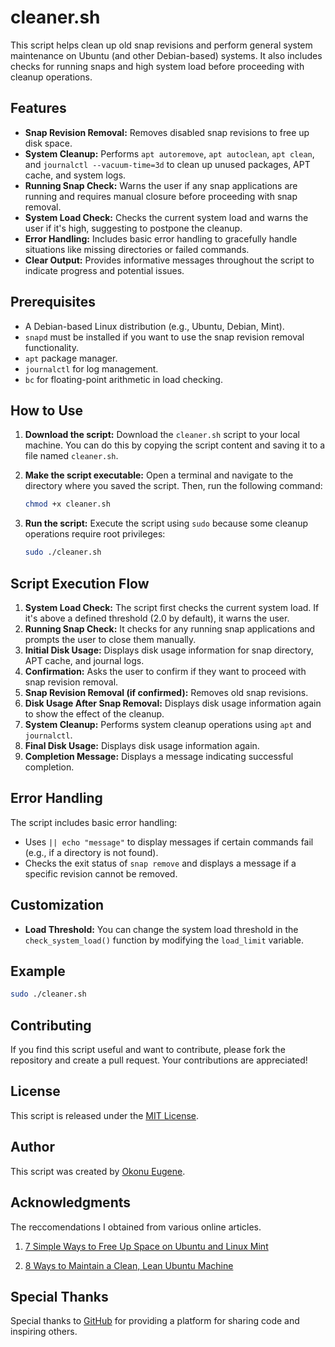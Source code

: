 # cleaner.sh

This script helps clean up old snap revisions and perform general system maintenance on Ubuntu (and other Debian-based) systems. It also includes checks for running snaps and high system load before proceeding with cleanup operations.

## Features

*   **Snap Revision Removal:** Removes disabled snap revisions to free up disk space.
*   **System Cleanup:** Performs `apt autoremove`, `apt autoclean`, `apt clean`, and `journalctl --vacuum-time=3d` to clean up unused packages, APT cache, and system logs.
*   **Running Snap Check:** Warns the user if any snap applications are running and requires manual closure before proceeding with snap removal.
*   **System Load Check:** Checks the current system load and warns the user if it's high, suggesting to postpone the cleanup.
*   **Error Handling:** Includes basic error handling to gracefully handle situations like missing directories or failed commands.
*   **Clear Output:** Provides informative messages throughout the script to indicate progress and potential issues.

## Prerequisites

*   A Debian-based Linux distribution (e.g., Ubuntu, Debian, Mint).
*   `snapd` must be installed if you want to use the snap revision removal functionality.
*   `apt` package manager.
*   `journalctl` for log management.
*   `bc` for floating-point arithmetic in load checking.

## How to Use

1.  **Download the script:** Download the `cleaner.sh` script to your local machine. You can do this by copying the script content and saving it to a file named `cleaner.sh`.

2.  **Make the script executable:** Open a terminal and navigate to the directory where you saved the script. Then, run the following command:

    ```bash
    chmod +x cleaner.sh
    ```

3.  **Run the script:** Execute the script using `sudo` because some cleanup operations require root privileges:

    ```bash
    sudo ./cleaner.sh
    ```

## Script Execution Flow

1.  **System Load Check:** The script first checks the current system load. If it's above a defined threshold (2.0 by default), it warns the user.
2.  **Running Snap Check:** It checks for any running snap applications and prompts the user to close them manually.
3.  **Initial Disk Usage:** Displays disk usage information for snap directory, APT cache, and journal logs.
4.  **Confirmation:** Asks the user to confirm if they want to proceed with snap revision removal.
5.  **Snap Revision Removal (if confirmed):** Removes old snap revisions.
6.  **Disk Usage After Snap Removal:** Displays disk usage information again to show the effect of the cleanup.
7.  **System Cleanup:** Performs system cleanup operations using `apt` and `journalctl`.
8.  **Final Disk Usage:** Displays disk usage information again.
9.  **Completion Message:** Displays a message indicating successful completion.

## Error Handling

The script includes basic error handling:

*   Uses `|| echo "message"` to display messages if certain commands fail (e.g., if a directory is not found).
*   Checks the exit status of `snap remove` and displays a message if a specific revision cannot be removed.

## Customization

*   **Load Threshold:** You can change the system load threshold in the `check_system_load()` function by modifying the `load_limit` variable.

## Example

```bash
sudo ./cleaner.sh
```

## Contributing

If you find this script useful and want to contribute, please fork the repository and create a pull request. Your contributions are appreciated!

## License

This script is released under the [MIT License](LICENSE).

## Author

This script was created by [Okonu Eugene](https://github.com/okonueugene).

## Acknowledgments

The reccomendations I obtained from various online articles.

1. [7 Simple Ways to Free Up Space on Ubuntu and Linux Mint](https://itsfoss.com/free-up-space-ubuntu-linux/)

2. [8 Ways to Maintain a Clean, Lean Ubuntu Machine](https://www.maketecheasier.com/8-ways-to-maintain-a-clean-lean-ubuntu-machine/)

## Special Thanks

Special thanks to [GitHub](https://github.com) for providing a platform for sharing code and inspiring others.
